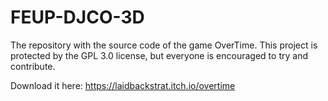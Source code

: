 # FEUP-DJCO-3D
The repository with the source code of the game OverTime. This project is protected by the GPL 3.0 license, but everyone is encouraged to try and contribute.

Download it here: https://laidbackstrat.itch.io/overtime
